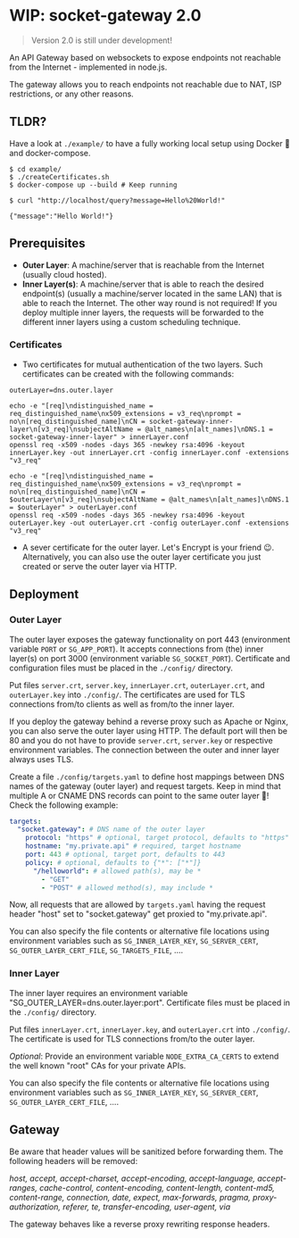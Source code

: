 # WIP: socket-gateway 2.0

> Version 2.0 is still under development!

An API Gateway based on websockets to expose endpoints not reachable from the Internet - implemented in node.js.

The gateway allows you to reach endpoints not reachable due to NAT, ISP restrictions, or any other reasons.

## TLDR?

Have a look at `./example/` to have a fully working local setup using Docker 🐳 and docker-compose.

```shell
$ cd example/
$ ./createCertificates.sh
$ docker-compose up --build # Keep running
```

```shell
$ curl "http://localhost/query?message=Hello%20World!"

{"message":"Hello World!"}
```

## Prerequisites

* **Outer Layer**: A machine/server that is reachable from the Internet (usually cloud hosted).
* **Inner Layer(s)**: A machine/server that is able to reach the desired endpoint(s) (usually a machine/server located in the same LAN) that is able to reach the Internet. The other way round is not required! If you deploy multiple inner layers, the requests will be forwarded to the different inner layers using a custom scheduling technique.

### Certificates

* Two certificates for mutual authentication of the two layers. Such certificates can be created with the following commands:

```
outerLayer=dns.outer.layer

echo -e "[req]\ndistinguished_name = req_distinguished_name\nx509_extensions = v3_req\nprompt = no\n[req_distinguished_name]\nCN = socket-gateway-inner-layer\n[v3_req]\nsubjectAltName = @alt_names\n[alt_names]\nDNS.1 = socket-gateway-inner-layer" > innerLayer.conf
openssl req -x509 -nodes -days 365 -newkey rsa:4096 -keyout innerLayer.key -out innerLayer.crt -config innerLayer.conf -extensions "v3_req"

echo -e "[req]\ndistinguished_name = req_distinguished_name\nx509_extensions = v3_req\nprompt = no\n[req_distinguished_name]\nCN = $outerLayer\n[v3_req]\nsubjectAltName = @alt_names\n[alt_names]\nDNS.1 = $outerLayer" > outerLayer.conf
openssl req -x509 -nodes -days 365 -newkey rsa:4096 -keyout outerLayer.key -out outerLayer.crt -config outerLayer.conf -extensions "v3_req"
```

* A sever certificate for the outer layer. Let's Encrypt is your friend 😉. Alternatively, you can also use the outer layer certificate you just created or serve the outer layer via HTTP.


## Deployment

### Outer Layer

The outer layer exposes the gateway functionality on port 443 (environment variable `PORT` or `SG_APP_PORT`). It accepts connections from (the) inner layer(s) on port 3000 (environment variable `SG_SOCKET_PORT`). Certificate and configuration files must be placed in the `./config/` directory.

Put files `server.crt`, `server.key`, `innerLayer.crt`, `outerLayer.crt`, and `outerLayer.key` into `./config/`. The certificates are used for TLS connections from/to clients as well as from/to the inner layer.

If you deploy the gateway behind a reverse proxy such as Apache or Nginx, you can also serve the outer layer using HTTP. The default port will then be 80 and you do not have to provide `server.crt`, `server.key` or respective environment variables. The connection between the outer and inner layer always uses TLS.

Create a file `./config/targets.yaml` to define host mappings between DNS names of the gateway (outer layer) and request targets. Keep in mind that multiple A or CNAME DNS records can point to the same outer layer 🥳! Check the following example:

```yaml
targets:
  "socket.gateway": # DNS name of the outer layer
    protocol: "https" # optional, target protocol, defaults to "https"
    hostname: "my.private.api" # required, target hostname
    port: 443 # optional, target port, defaults to 443
    policy: # optional, defaults to {"*": ["*"]}
      "/helloworld": # allowed path(s), may be *
        - "GET"
        - "POST" # allowed method(s), may include *
```

Now, all requests that are allowed by `targets.yaml` having the request header "host" set to "socket.gateway" get proxied to "my.private.api".

You can also specify the file contents or alternative file locations using environment variables such as `SG_INNER_LAYER_KEY`,  `SG_SERVER_CERT`, `SG_OUTER_LAYER_CERT_FILE`, `SG_TARGETS_FILE`, ....

### Inner Layer

The inner layer requires an environment variable "SG_OUTER_LAYER=dns.outer.layer:port". Certificate files must be placed in the `./config/` directory.

Put files `innerLayer.crt`, `innerLayer.key`, and `outerLayer.crt` into `./config/`. The certificate is used for TLS connections from/to the outer layer.

*Optional*: Provide an environment variable `NODE_EXTRA_CA_CERTS` to extend the well known "root" CAs for your private APIs.

You can also specify the file contents or alternative file locations using environment variables such as `SG_INNER_LAYER_KEY`,  `SG_SERVER_CERT`, `SG_OUTER_LAYER_CERT_FILE`, ....

## Gateway

Be aware that header values will be sanitized before forwarding them. The following headers will be removed:

*host, accept, accept-charset, accept-encoding, accept-language, accept-ranges, cache-control, content-encoding, content-length, content-md5, content-range, connection, date, expect, max-forwards, pragma, proxy-authorization, referer, te, transfer-encoding, user-agent, via*

The gateway behaves like a reverse proxy rewriting response headers. 
